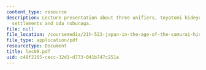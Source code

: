 ```yaml
---
content_type: resource
description: Lecture presentation about three unifiers, toyotomi hideyoshi, political
  settlements and oda nobunaga.
file: null
file_location: /coursemedia/21h-522-japan-in-the-age-of-the-samurai-history-and-film-fall-2006/c49f2105cecc32d1d773041b747c251a_lec08.pdf
file_type: application/pdf
resourcetype: Document
title: lec08.pdf
uid: c49f2105-cecc-32d1-d773-041b747c251a
---
```

